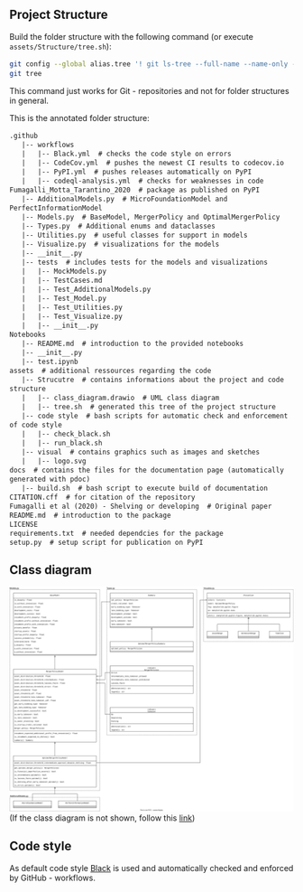 ## Project Structure

Build the folder structure with the following command (or execute `assets/Structure/tree.sh`):

```bash
git config --global alias.tree '! git ls-tree --full-name --name-only -t -r HEAD | sed -e "s/[^-][^\/]*\//   |/g" -e "s/|\([^ ]\)/|-- \1/"'
git tree
```

This command just works for Git - repositories and not for folder structures in general.


This is the annotated folder structure:
```
.github
   |-- workflows
   |   |-- Black.yml  # checks the code style on errors
   |   |-- CodeCov.yml  # pushes the newest CI results to codecov.io
   |   |-- PyPI.yml  # pushes releases automatically on PyPI
   |   |-- codeql-analysis.yml  # checks for weaknesses in code
Fumagalli_Motta_Tarantino_2020  # package as published on PyPI
   |-- AdditionalModels.py  # MicroFoundationModel and PerfectInformationModel
   |-- Models.py  # BaseModel, MergerPolicy and OptimalMergerPolicy
   |-- Types.py  # Additional enums and dataclasses
   |-- Utilities.py  # useful classes for support in models
   |-- Visualize.py  # visualizations for the models
   |-- __init__.py
   |-- tests  # includes tests for the models and visualizations
   |   |-- MockModels.py
   |   |-- TestCases.md
   |   |-- Test_AdditionalModels.py
   |   |-- Test_Model.py
   |   |-- Test_Utilities.py
   |   |-- Test_Visualize.py
   |   |-- __init__.py
Notebooks
   |-- README.md  # introduction to the provided notebooks
   |-- __init__.py
   |-- test.ipynb
assets  # additional ressources regarding the code
   |-- Strucutre  # contains informations about the project and code structure
   |   |-- class_diagram.drawio  # UML class diagram
   |   |-- tree.sh  # generated this tree of the project structure
   |-- code style  # bash scripts for automatic check and enforcement of code style
   |   |-- check_black.sh
   |   |-- run_black.sh
   |-- visual  # contains graphics such as images and sketches
   |   |-- logo.svg
docs  # contains the files for the documentation page (automatically generated with pdoc)
   |-- build.sh  # bash script to execute build of documentation
CITATION.cff  # for citation of the repository
Fumagalli et al (2020) - Shelving or developing  # Original paper
README.md  # introduction to the package
LICENSE
requirements.txt  # needed dependcies for the package
setup.py  # setup script for publication on PyPI
```


## Class diagram

![Class diagram](../visual/class_diagram.svg) (If the class diagram is not shown, follow this [link](https://github.com/manuelbieri/Fumagalli_2020/blob/master/assets/visual/class_diagram.svg))


## Code style

As default code style [Black](https://black.readthedocs.io/en/stable/the_black_code_style/current_style.html) is used and
automatically checked and enforced by GitHub - workflows.
